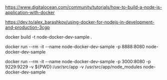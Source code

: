https://www.digitalocean.com/community/tutorials/how-to-build-a-node-js-application-with-docker

https://dev.to/alex_barashkov/using-docker-for-nodejs-in-development-and-production-3cgp


docker build -t node-docker-dev-sample .

docker run --rm -it --name node-docker-dev-sample -p 8888:8080 node-docker-dev-sample

docker run --rm -it --name node-docker-dev-sample -p 3000:8080 -p 9229:9229 -v ${PWD}:/usr/src/app -v /usr/src/app/node_modules node-docker-dev-sample